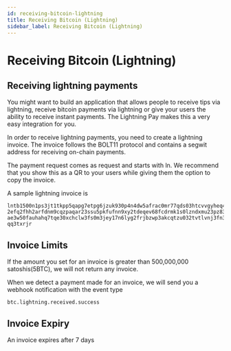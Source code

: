 ```yaml
---
id: receiving-bitcoin-lightning
title: Receiving Bitcoin (Lightning)
sidebar_label: Receiving Bitcoin (Lightning)
---
```


# Receiving Bitcoin (Lightning)

## Receiving lightning payments

You might want to build an application that allows people to receive tips via lightning, receive bitcoin payments via lightning or give your users the ability to receive instant payments. The Lightning Pay makes this a very easy integration for you.

In order to receive lightning payments, you need to create a lightning invoice. The invoice follows the BOLT11 protocol and contains a segwit address for receiving on-chain payments.

The payment request comes as request and starts with ln. We recommend that you show this as a QR to your users while giving them the option to copy the invoice.

A sample lightning invoice is
```
lntb1500n1ps3jt1tkpp5qapg7etpg6jzuk930p4n4dw5afrac0mr77qds03htcvvgyheq4dp9zfjkzep0ypd0zumnbyprx
2efq2fhh2arfdnm9cqzpaqar23ssu5pkfufnn9xy2tdeqev68fcdrmk1s0lzndxmu23pz839j0dflssmh3qyysqqlvx2wt
ae3w50fauhahq7tqe30xchclw3fs0m3jey17n6lyg2frjbzwp3akcqtzu032tvtlvnj3fn3qg99q6ysx6n9q29jzva853
qq3txrjr
```

## Invoice Limits

If the amount you set for an invoice is greater than 500,000,000 satoshis(5BTC), we will not return any invoice.

When we detect a payment made for an invoice, we will send you a webhook notification with the event type
```
btc.lightning.received.success
```

## Invoice Expiry

An invoice expires after 7 days